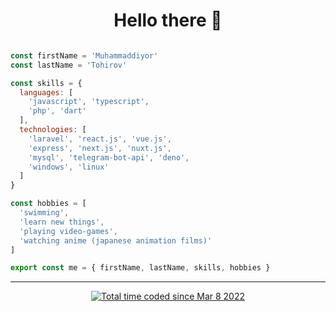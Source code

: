 <h1 align='center'>
  Hello there 👋
</h1>

```js

const firstName = 'Muhammaddiyor'
const lastName = 'Tohirov'

const skills = { 
  languages: [
    'javascript', 'typescript',
    'php', 'dart'
  ], 
  technologies: [
    'laravel', 'react.js', 'vue.js',
    'express', 'next.js', 'nuxt.js',
    'mysql', 'telegram-bot-api', 'deno',
    'windows', 'linux'
  ] 
}

const hobbies = [
  'swimming',
  'learn new things',
  'playing video-games',
  'watching anime (japanese animation films)'
]

export const me = { firstName, lastName, skills, hobbies }

```

---

<p align="center">
  <!-- <a href="https://github.com/thetakhirov"><img src="https://hits.dwyl.com/thetakhirov/mitoweb.svg?style=flat-square" alt="Hits" /></a> -->
  <a href="https://wakatime.com/@c11e1721-72fb-4a90-8bd1-dd980b941baa"><img src="https://wakatime.com/badge/user/c11e1721-72fb-4a90-8bd1-dd980b941baa.svg" alt="Total time coded since Mar 8 2022" /></a>
</p>
